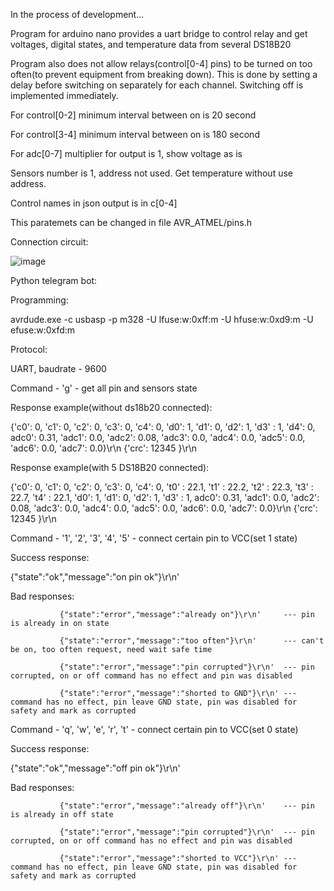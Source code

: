 In the process of development...

Program for arduino nano provides a uart bridge to control relay and get voltages, digital states, and temperature data from several DS18B20 

Program also does not allow relays(control[0-4] pins) to be turned on too often(to prevent equipment from breaking down).
This is done by setting a delay before switching on separately for each channel. Switching off is implemented immediately.


For control[0-2] minimum interval between on is 20 second

For control[3-4] minimum interval between on is 180 second

For adc[0-7] multiplier for output is 1, show voltage as is

Sensors number is 1, address not used. Get temperature without use address.

Control names in json output is in c[0-4]


This paratemets can be changed in file AVR_ATMEL/pins.h


Connection circuit:

![image](https://github.com/user-attachments/assets/4f47a603-d2b1-42dd-b7e9-972971a49ad5)

Python telegram bot:

Programming:

avrdude.exe -c usbasp -p m328 -U lfuse:w:0xff:m -U hfuse:w:0xd9:m -U efuse:w:0xfd:m 

Protocol:

UART, baudrate - 9600

Command  - 'g' - get all pin and sensors state

Response example(without ds18b20 connected): 


{'c0': 0, 'c1': 0, 'c2': 0, 'c3': 0, 'c4': 0, 'd0': 1, 'd1': 0, 'd2': 1, 'd3' : 1, 'd4': 0, adc0': 0.31, 'adc1': 0.0, 'adc2': 0.08, 'adc3': 0.0, 'adc4': 0.0, 'adc5': 0.0, 'adc6': 0.0, 'adc7': 0.0}\r\n
{'crc': 12345 }\r\n


Response example(with 5 DS18B20 connected):


{'c0': 0, 'c1': 0, 'c2': 0, 'c3': 0, 'c4': 0, 't0' : 22.1, 't1' : 22.2, 't2' : 22.3, 't3' : 22.7, 't4' : 22.1, 'd0': 1, 'd1': 0, 'd2': 1, 'd3' : 1, adc0': 0.31, 'adc1': 0.0, 'adc2': 0.08, 'adc3': 0.0, 'adc4': 0.0, 'adc5': 0.0, 'adc6': 0.0, 'adc7': 0.0}\r\n
{'crc': 12345 }\r\n


Command - '1', '2', '3', '4', '5' - connect certain pin to VCC(set 1 state)

Success response: 

{"state":"ok","message":"on pin ok"}\r\n'

Bad responses:

               {"state":"error","message":"already on"}\r\n'     --- pin is already in on state
               
               {"state":"error","message":"too often"}\r\n'      --- can't be on, too often request, need wait safe time 
               
               {"state":"error","message":"pin corrupted"}\r\n'  --- pin corrupted, on or off command has no effect and pin was disabled
               
               {"state":"error","message":"shorted to GND"}\r\n' --- command has no effect, pin leave GND state, pin was disabled for safety and mark as corrupted
               

Command - 'q', 'w', 'e', 'r', 't' - connect certain pin to VCC(set 0 state)

Success response: 

{"state":"ok","message":"off pin ok"}\r\n'

Bad responses:     


               {"state":"error","message":"already off"}\r\n'    --- pin is already in off state
               
               {"state":"error","message":"pin corrupted"}\r\n'  --- pin corrupted, on or off command has no effect and pin was disabled
               
               {"state":"error","message":"shorted to VCC"}\r\n' --- command has no effect, pin leave GND state, pin was disabled for safety and mark as corrupted
               
